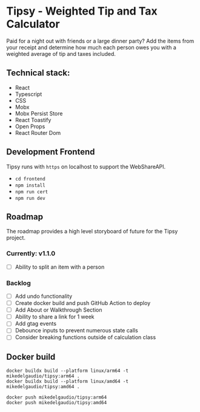 # Tipsy - Weighted Tip and Tax Calculator

Paid for a night out with friends or a large dinner party? Add the items from your receipt and determine how much each person owes you with a weighted average of tip and taxes included.

## Technical stack:

- React
- Typescript
- CSS
- Mobx
- Mobx Persist Store
- React Toastify
- Open Props
- React Router Dom

## Development Frontend

Tipsy runs with `https` on localhost to support the WebShareAPI.

- `cd frontend`
- `npm install`
- `npm run cert`
- `npm run dev`

## Roadmap

The roadmap provides a high level storyboard of future for the Tipsy project.

### Currently: v1.1.0
- [ ] Ability to split an item with a person


### Backlog

- [ ] Add undo functionality
- [ ] Create docker build and push GitHub Action to deploy
- [ ] Add About or Walkthrough Section
- [ ] Ability to share a link for 1 week
- [ ] Add gtag events
- [ ] Debounce inputs to prevent numerous state calls
- [ ] Consider breaking functions outside of calculation class

## Docker build

```
docker buildx build --platform linux/arm64 -t mikedelgaudio/tipsy:arm64 .
docker buildx build --platform linux/amd64 -t mikedelgaudio/tipsy:amd64 .

docker push mikedelgaudio/tipsy:arm64
docker push mikedelgaudio/tipsy:amd64
```
